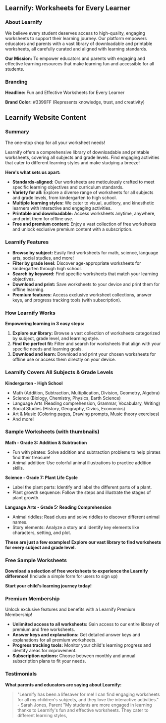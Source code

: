 ## Learnify: Worksheets for Every Learner

### About Learnify

We believe every student deserves access to high-quality, engaging worksheets to support their learning journey. Our platform empowers educators and parents with a vast library of downloadable and printable worksheets, all carefully curated and aligned with learning standards.

**Our Mission:** To empower educators and parents with engaging and effective learning resources that make learning fun and accessible for all students.

### Branding

**Headline:** Fun and Effective Worksheets for Every Learner

**Brand Color:** #3399FF (Represents knowledge, trust, and creativity)

## Learnify Website Content

### Summary

The one-stop shop for all your worksheet needs!

Learnify offers a comprehensive library of downloadable and printable worksheets, covering all subjects and grade levels. Find engaging activities that cater to different learning styles and make studying a breeze!

**Here's what sets us apart:**

- **Standards-aligned:** Our worksheets are meticulously crafted to meet specific learning objectives and curriculum standards.
- **Variety for all:** Explore a diverse range of worksheets for all subjects and grade levels, from kindergarten to high school.
- **Multiple learning styles:** We cater to visual, auditory, and kinesthetic learners with interactive and engaging activities.
- **Printable and downloadable:** Access worksheets anytime, anywhere, and print them for offline use.
- **Free and premium content:** Enjoy a vast collection of free worksheets and unlock exclusive premium content with a subscription.

### Learnify Features

- **Browse by subject:** Easily find worksheets for math, science, language arts, social studies, and more!
- **Filter by grade level:** Discover age-appropriate worksheets for kindergarten through high school.
- **Search by keyword:** Find specific worksheets that match your learning objectives.
- **Download and print:** Save worksheets to your device and print them for offline learning.
- **Premium features:** Access exclusive worksheet collections, answer keys, and progress tracking tools (with subscription).

### How Learnify Works

**Empowering learning in 3 easy steps:**

1. **Explore our library:** Browse a vast collection of worksheets categorized by subject, grade level, and learning style.
2. **Find the perfect fit:** Filter and search for worksheets that align with your specific needs and learning goals.
3. **Download and learn:** Download and print your chosen worksheets for offline use or access them directly on your device.

### Learnify Covers All Subjects & Grade Levels

**Kindergarten - High School**

- Math (Addition, Subtraction, Multiplication, Division, Geometry, Algebra)
- Science (Biology, Chemistry, Physics, Earth Science)
- Language Arts (Reading comprehension, Grammar, Vocabulary, Writing)
- Social Studies (History, Geography, Civics, Economics)
- Art & Music (Coloring pages, Drawing prompts, Music theory exercises)
- And more!

### Sample Worksheets (with thumbnails)

**Math - Grade 3: Addition & Subtraction**

- Fun with pirates: Solve addition and subtraction problems to help pirates find their treasure!
- Animal addition: Use colorful animal illustrations to practice addition skills.

**Science - Grade 7: Plant Life Cycle**

- Label the plant parts: Identify and label the different parts of a plant.
- Plant growth sequence: Follow the steps and illustrate the stages of plant growth.

**Language Arts - Grade 5: Reading Comprehension**

- Animal riddles: Read clues and solve riddles to discover different animal names.
- Story elements: Analyze a story and identify key elements like characters, setting, and plot.

**These are just a few examples! Explore our vast library to find worksheets for every subject and grade level.**

### Free Sample Worksheets

**Download a selection of free worksheets to experience the Learnify difference!** (Include a simple form for users to sign up)

**Start your child's learning journey today!**

### Premium Membership

Unlock exclusive features and benefits with a Learnify Premium Membership!

- **Unlimited access to all worksheets:** Gain access to our entire library of premium and free worksheets.
- **Answer keys and explanations:** Get detailed answer keys and explanations for all premium worksheets.
- **Progress tracking tools:** Monitor your child's learning progress and identify areas for improvement.
- **Subscription options:** Choose between monthly and annual subscription plans to fit your needs.

### Testimonials

**What parents and educators are saying about Learnify:**

> "Learnify has been a lifesaver for me! I can find engaging worksheets for all my children's subjects, and they love the interactive activities." - Sarah Jones, Parent
> "My students are more engaged in learning thanks to Learnify's fun and effective worksheets. They cater to different learning styles,
